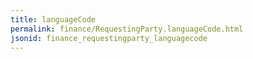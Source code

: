 ```yaml
---
title: languageCode
permalink: finance/RequestingParty.languageCode.html
jsonid: finance_requestingparty_languagecode
---
```

